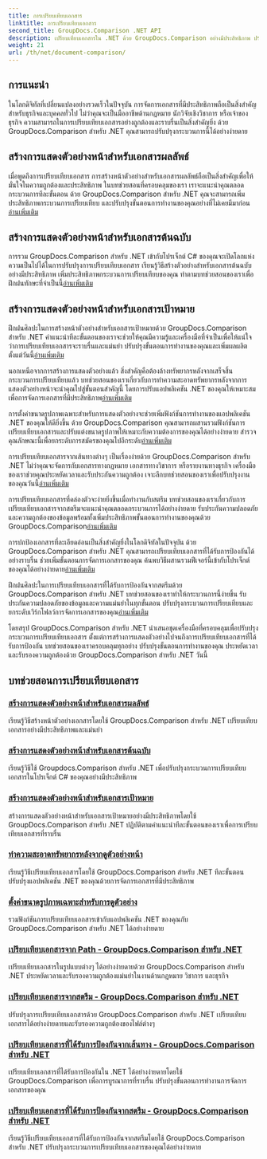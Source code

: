 ```yaml
---
title: การเปรียบเทียบเอกสาร
linktitle: การเปรียบเทียบเอกสาร
second_title: GroupDocs.Comparison .NET API
description: เปรียบเทียบเอกสารใน .NET ด้วย GroupDocs.Comparison อย่างมีประสิทธิภาพ ปรับปรุงการจัดการเอกสาร ปรับปรุงขั้นตอนการทำงาน และรับประกันความถูกต้อง เรียนรู้เพิ่มเติม!
weight: 21
url: /th/net/document-comparison/
---
```

## การแนะนำ

ในโลกดิจิทัลที่เปลี่ยนแปลงอย่างรวดเร็วในปัจจุบัน การจัดการเอกสารที่มีประสิทธิภาพถือเป็นสิ่งสำคัญสำหรับธุรกิจและบุคคลทั่วไป ไม่ว่าคุณจะเป็นมืออาชีพด้านกฎหมาย นักวิจัยเชิงวิชาการ หรือเจ้าของธุรกิจ ความสามารถในการเปรียบเทียบเอกสารอย่างถูกต้องและราบรื่นเป็นสิ่งสำคัญยิ่ง ด้วย GroupDocs.Comparison สำหรับ .NET คุณสามารถปรับปรุงกระบวนการนี้ได้อย่างง่ายดาย

## สร้างการแสดงตัวอย่างหน้าสำหรับเอกสารผลลัพธ์

 เมื่อพูดถึงการเปรียบเทียบเอกสาร การสร้างหน้าตัวอย่างสำหรับเอกสารผลลัพธ์ถือเป็นสิ่งสำคัญเพื่อให้มั่นใจในความถูกต้องและประสิทธิภาพ ในบทช่วยสอนที่ครอบคลุมของเรา เราจะแนะนำคุณตลอดกระบวนการทีละขั้นตอน ด้วย GroupDocs.Comparison สำหรับ .NET คุณจะสามารถเพิ่มประสิทธิภาพกระบวนการเปรียบเทียบ และปรับปรุงขั้นตอนการทำงานของคุณอย่างที่ไม่เคยมีมาก่อน[อ่านเพิ่มเติม](./generate-page-previews-resultant-document/)

## สร้างการแสดงตัวอย่างหน้าสำหรับเอกสารต้นฉบับ

การรวม GroupDocs.Comparison สำหรับ .NET เข้ากับโปรเจ็กต์ C# ของคุณจะเปิดโลกแห่งความเป็นไปได้ในการปรับปรุงการเปรียบเทียบเอกสาร เรียนรู้วิธีสร้างตัวอย่างสำหรับเอกสารต้นฉบับอย่างมีประสิทธิภาพ เพิ่มประสิทธิภาพกระบวนการเปรียบเทียบของคุณ ทำตามบทช่วยสอนของเราเพื่อฝึกฝนทักษะที่จำเป็นนี้[อ่านเพิ่มเติม](./generate-page-previews-source-document/)

## สร้างการแสดงตัวอย่างหน้าสำหรับเอกสารเป้าหมาย

 ฝึกฝนศิลปะในการสร้างหน้าตัวอย่างสำหรับเอกสารเป้าหมายด้วย GroupDocs.Comparison สำหรับ .NET คำแนะนำทีละขั้นตอนของเราจะช่วยให้คุณมีความรู้และเครื่องมือที่จำเป็นเพื่อให้แน่ใจว่าการเปรียบเทียบเอกสารจะราบรื่นและแม่นยำ ปรับปรุงขั้นตอนการทำงานของคุณและเพิ่มผลผลิตตั้งแต่วันนี้[อ่านเพิ่มเติม](./generate-page-previews-target-document/)

 นอกเหนือจากการสร้างการแสดงตัวอย่างแล้ว สิ่งสำคัญคือต้องล้างทรัพยากรหลังจากเสร็จสิ้นกระบวนการเปรียบเทียบแล้ว บทช่วยสอนของเราเกี่ยวกับการทำความสะอาดทรัพยากรหลังจากการแสดงตัวอย่างหน้าจะนำคุณไปสู่ขั้นตอนสำคัญนี้ โดยการปรับแอปพลิเคชัน .NET ของคุณให้เหมาะสมเพื่อการจัดการเอกสารที่มีประสิทธิภาพ[อ่านเพิ่มเติม](./clean-resources-after-page-previews/)

การตั้งค่าขนาดรูปภาพเฉพาะสำหรับการแสดงตัวอย่างจะช่วยเพิ่มฟังก์ชันการทำงานของแอปพลิเคชัน .NET ของคุณให้ดียิ่งขึ้น ด้วย GroupDocs.Comparison คุณสามารถผสานรวมฟังก์ชันการเปรียบเทียบเอกสารและปรับแต่งขนาดรูปภาพให้เหมาะกับความต้องการของคุณได้อย่างง่ายดาย สำรวจคุณลักษณะนี้เพื่อยกระดับการสมัครของคุณไปอีกระดับ[อ่านเพิ่มเติม](./set-specific-image-sizes-for-previews/)

 การเปรียบเทียบเอกสารจากเส้นทางต่างๆ เป็นเรื่องง่ายด้วย GroupDocs.Comparison สำหรับ .NET ไม่ว่าคุณจะจัดการกับเอกสารทางกฎหมาย เอกสารทางวิชาการ หรือรายงานทางธุรกิจ เครื่องมือของเราช่วยคุณประหยัดเวลาและรับประกันความถูกต้อง เจาะลึกบทช่วยสอนของเราเพื่อปรับปรุงงานของคุณวันนี้[อ่านเพิ่มเติม](./compare-documents-from-path/)

 การเปรียบเทียบเอกสารที่คล่องตัวจะง่ายยิ่งขึ้นเมื่อทำงานกับสตรีม บทช่วยสอนของเราเกี่ยวกับการเปรียบเทียบเอกสารจากสตรีมจะแนะนำคุณตลอดกระบวนการได้อย่างง่ายดาย รับประกันความปลอดภัยและความถูกต้องของข้อมูลพร้อมทั้งเพิ่มประสิทธิภาพขั้นตอนการทำงานของคุณด้วย GroupDocs.Comparison[อ่านเพิ่มเติม](./compare-documents-from-stream/)

การปกป้องเอกสารที่ละเอียดอ่อนเป็นสิ่งสำคัญยิ่งในโลกดิจิทัลในปัจจุบัน ด้วย GroupDocs.Comparison สำหรับ .NET คุณสามารถเปรียบเทียบเอกสารที่ได้รับการป้องกันได้อย่างราบรื่น ช่วยเพิ่มขั้นตอนการจัดการเอกสารของคุณ ค้นพบวิธีผสานรวมฟีเจอร์นี้เข้ากับโปรเจ็กต์ของคุณได้อย่างง่ายดาย[อ่านเพิ่มเติม](./compare-protected-documents-from-path/)

 ฝึกฝนศิลปะในการเปรียบเทียบเอกสารที่ได้รับการป้องกันจากสตรีมด้วย GroupDocs.Comparison สำหรับ .NET บทช่วยสอนของเราทำให้กระบวนการนี้ง่ายขึ้น รับประกันความปลอดภัยของข้อมูลและความแม่นยำในทุกขั้นตอน ปรับปรุงกระบวนการเปรียบเทียบและยกระดับเวิร์กโฟลว์การจัดการเอกสารของคุณ[อ่านเพิ่มเติม](./compare-protected-documents-from-stream/)

โดยสรุป GroupDocs.Comparison สำหรับ .NET นำเสนอชุดเครื่องมือที่ครอบคลุมเพื่อปรับปรุงกระบวนการเปรียบเทียบเอกสาร ตั้งแต่การสร้างการแสดงตัวอย่างไปจนถึงการเปรียบเทียบเอกสารที่ได้รับการป้องกัน บทช่วยสอนของเราครอบคลุมทุกอย่าง ปรับปรุงขั้นตอนการทำงานของคุณ ประหยัดเวลา และรับรองความถูกต้องด้วย GroupDocs.Comparison สำหรับ .NET วันนี้
## บทช่วยสอนการเปรียบเทียบเอกสาร
### [สร้างการแสดงตัวอย่างหน้าสำหรับเอกสารผลลัพธ์](./generate-page-previews-resultant-document/)
เรียนรู้วิธีสร้างหน้าตัวอย่างเอกสารโดยใช้ GroupDocs.Comparison สำหรับ .NET เปรียบเทียบเอกสารอย่างมีประสิทธิภาพและแม่นยำ
### [สร้างการแสดงตัวอย่างหน้าสำหรับเอกสารต้นฉบับ](./generate-page-previews-source-document/)
เรียนรู้วิธีใช้ Groupdocs.Comparison สำหรับ .NET เพื่อปรับปรุงกระบวนการเปรียบเทียบเอกสารในโปรเจ็กต์ C# ของคุณอย่างมีประสิทธิภาพ
### [สร้างการแสดงตัวอย่างหน้าสำหรับเอกสารเป้าหมาย](./generate-page-previews-target-document/)
สร้างการแสดงตัวอย่างหน้าสำหรับเอกสารเป้าหมายอย่างมีประสิทธิภาพโดยใช้ GroupDocs.Comparison สำหรับ .NET ปฏิบัติตามคำแนะนำทีละขั้นตอนของเราเพื่อการเปรียบเทียบเอกสารที่ราบรื่น
### [ทำความสะอาดทรัพยากรหลังจากดูตัวอย่างหน้า](./clean-resources-after-page-previews/)
เรียนรู้วิธีเปรียบเทียบเอกสารโดยใช้ GroupDocs.Comparison สำหรับ .NET ทีละขั้นตอน ปรับปรุงแอปพลิเคชัน .NET ของคุณด้วยการจัดการเอกสารที่มีประสิทธิภาพ
### [ตั้งค่าขนาดรูปภาพเฉพาะสำหรับการดูตัวอย่าง](./set-specific-image-sizes-for-previews/)
รวมฟังก์ชันการเปรียบเทียบเอกสารเข้ากับแอปพลิเคชัน .NET ของคุณกับ GroupDocs.Comparison สำหรับ .NET ได้อย่างง่ายดาย
### [เปรียบเทียบเอกสารจาก Path - GroupDocs.Comparison สำหรับ .NET](./compare-documents-from-path/)
เปรียบเทียบเอกสารในรูปแบบต่างๆ ได้อย่างง่ายดายด้วย GroupDocs.Comparison สำหรับ .NET ประหยัดเวลาและรับรองความถูกต้องแม่นยำในงานด้านกฎหมาย วิชาการ และธุรกิจ
### [เปรียบเทียบเอกสารจากสตรีม - GroupDocs.Comparison สำหรับ .NET](./compare-documents-from-stream/)
ปรับปรุงการเปรียบเทียบเอกสารด้วย GroupDocs.Comparison สำหรับ .NET เปรียบเทียบเอกสารได้อย่างง่ายดายและรับรองความถูกต้องของไฟล์ต่างๆ
### [เปรียบเทียบเอกสารที่ได้รับการป้องกันจากเส้นทาง - GroupDocs.Comparison สำหรับ .NET](./compare-protected-documents-from-path/)
เปรียบเทียบเอกสารที่ได้รับการป้องกันใน .NET ได้อย่างง่ายดายโดยใช้ GroupDocs.Comparison เพื่อการบูรณาการที่ราบรื่น ปรับปรุงขั้นตอนการทำงานการจัดการเอกสารของคุณ
### [เปรียบเทียบเอกสารที่ได้รับการป้องกันจากสตรีม - GroupDocs.Comparison สำหรับ .NET](./compare-protected-documents-from-stream/)
เรียนรู้วิธีเปรียบเทียบเอกสารที่ได้รับการป้องกันจากสตรีมโดยใช้ GroupDocs.Comparison สำหรับ .NET ปรับปรุงกระบวนการเปรียบเทียบเอกสารของคุณได้อย่างง่ายดาย